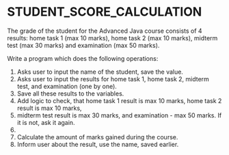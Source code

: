 # STUDENT_SCORE_CALCULATION
The grade of the student for the Advanced Java course consists of 4 results:
home task 1 (max 10 marks), home task 2 (max 10 marks), midterm test (max 30 marks) and examination (max 50 marks).



Write a program which does the following operations:
1. Asks user to input the name of the student, save the value.
2. Asks user to input the results for home task 1, home task 2, midterm test, and examination (one by one).
3.  Save all these results to the variables.
4. Add logic to check, that home task 1 result is max 10 marks, home task 2 result is max 10 marks,
5.  midterm test result is max 30 marks, and examination - max 50 marks. If it is not, ask it again.
6.  
7. Calculate the amount of marks gained during the course.
8. Inform user about the result, use the name, saved earlier.
